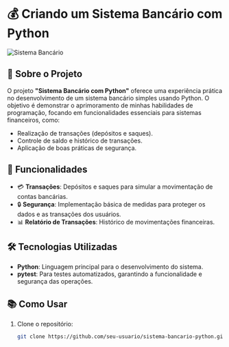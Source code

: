 # 💰 Criando um Sistema Bancário com Python

![Sistema Bancário](https://example.com/banner.png) <!-- Substitua por um link válido -->

## 📝 Sobre o Projeto

O projeto **"Sistema Bancário com Python"** oferece uma experiência prática no desenvolvimento de um sistema bancário simples usando Python. O objetivo é demonstrar o aprimoramento de minhas habilidades de programação, focando em funcionalidades essenciais para sistemas financeiros, como:

- Realização de transações (depósitos e saques).
- Controle de saldo e histórico de transações.
- Aplicação de boas práticas de segurança.

## 🚀 Funcionalidades

- 💳 **Transações**: Depósitos e saques para simular a movimentação de contas bancárias.
- 🔒 **Segurança**: Implementação básica de medidas para proteger os dados e as transações dos usuários.
- 📊 **Relatório de Transações**: Histórico de movimentações financeiras.

## 🛠️ Tecnologias Utilizadas

- **Python**: Linguagem principal para o desenvolvimento do sistema.
- **pytest**: Para testes automatizados, garantindo a funcionalidade e segurança das operações.

## 📚 Como Usar

1. Clone o repositório:
   ```bash
   git clone https://github.com/seu-usuario/sistema-bancario-python.git
